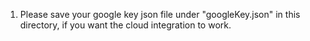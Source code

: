 1. Please save your google key json file under "googleKey.json" in this directory, if you want the cloud integration to work. 
